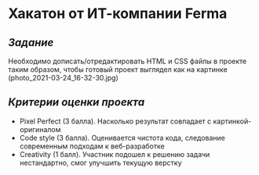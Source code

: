 # Хакатон от ИТ-компании Ferma
## _Задание_
Необходимо дописать/отредактировать HTML и CSS файлы в проекте таким образом, чтобы готовый проект выглядел как на картинке (photo_2021-03-24_16-32-30.jpg)

## _Критерии оценки проекта_
- Pixel Perfect (3 балла). Насколько результат совпадает с картинкой-оригиналом
- Code style (3 балла). Оценивается чистота кода, следование современным подходам к веб-разработке
- Creativity (1 балл). Участник подошел к решению задачи нестандартно, смог улучшить текущую верстку
